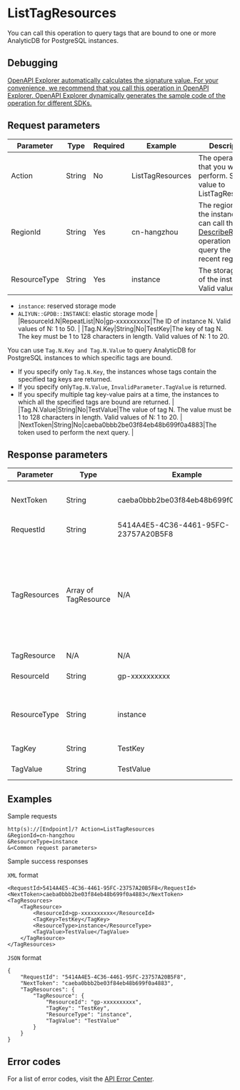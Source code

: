 # ListTagResources

You can call this operation to query tags that are bound to one or more AnalyticDB for PostgreSQL instances.

## Debugging

[OpenAPI Explorer automatically calculates the signature value. For your convenience, we recommend that you call this operation in OpenAPI Explorer. OpenAPI Explorer dynamically generates the sample code of the operation for different SDKs.](https://api.aliyun.com/#product=gpdb&api=ListTagResources&type=RPC&version=2016-05-03)

## Request parameters

|Parameter|Type|Required|Example|Description|
|---------|----|--------|-------|-----------|
|Action|String|No|ListTagResources|The operation that you want to perform. Set the value to ListTagResources. |
|RegionId|String|Yes|cn-hangzhou|The region ID of the instance. You can call the [DescribeRegions](~~86912~~) operation to query the most recent region list. |
|ResourceType|String|Yes|instance|The storage mode of the instance. Valid values:

-   `instance`: reserved storage mode
-   `ALIYUN::GPDB::INSTANCE`: elastic storage mode |
|ResourceId.N|RepeatList|No|gp-xxxxxxxxxx|The ID of instance N. Valid values of N: 1 to 50. |
|Tag.N.Key|String|No|TestKey|The key of tag N. The key must be 1 to 128 characters in length. Valid values of N: 1 to 20.

You can use `Tag.N.Key and Tag.N.Value` to query AnalyticDB for PostgreSQL instances to which specific tags are bound.

-   If you specify only `Tag.N.Key`, the instances whose tags contain the specified tag keys are returned.
-   If you specify only`Tag.N.Value`, `InvalidParameter.TagValue` is returned.
-   If you specify multiple tag key-value pairs at a time, the instances to which all the specified tags are bound are returned. |
|Tag.N.Value|String|No|TestValue|The value of tag N. The value must be 1 to 128 characters in length. Valid values of N: 1 to 20. |
|NextToken|String|No|caeba0bbb2be03f84eb48b699f0a4883|The token used to perform the next query. |

## Response parameters

|Parameter|Type|Example|Description|
|---------|----|-------|-----------|
|NextToken|String|caeba0bbb2be03f84eb48b699f0a4883|The token used to perform the next query. |
|RequestId|String|5414A4E5-4C36-4461-95FC-23757A20B5F8|The ID of the request. |
|TagResources|Array of TagResource|N/A|Details about the instances and tags, including the instance IDs, instance modes, and tag key-value pairs. |
|TagResource|N/A|N/A|N/A|
|ResourceId|String|gp-xxxxxxxxxx|The ID of the instance. |
|ResourceType|String|instance|The storage mode of the instance. |
|TagKey|String|TestKey|The tag key. |
|TagValue|String|TestValue|The tag value. |

## Examples

Sample requests

```
http(s)://[Endpoint]/? Action=ListTagResources
&RegionId=cn-hangzhou
&ResourceType=instance
&<Common request parameters>
```

Sample success responses

`XML` format

```
<RequestId>5414A4E5-4C36-4461-95FC-23757A20B5F8</RequestId>
<NextToken>caeba0bbb2be03f84eb48b699f0a4883</NextToken>
<TagResources>
    <TagResource>
        <ResourceId>gp-xxxxxxxxxx</ResourceId>
        <TagKey>TestKey</TagKey>
        <ResourceType>instance</ResourceType>
        <TagValue>TestValue</TagValue>
    </TagResource>
</TagResources>
```

`JSON` format

```
{
    "RequestId": "5414A4E5-4C36-4461-95FC-23757A20B5F8",
    "NextToken": "caeba0bbb2be03f84eb48b699f0a4883",
    "TagResources": {
        "TagResource": {
            "ResourceId": "gp-xxxxxxxxxx",
            "TagKey": "TestKey",
            "ResourceType": "instance",
            "TagValue": "TestValue"
        }
    }
}
```

## Error codes

For a list of error codes, visit the [API Error Center](https://error-center.alibabacloud.com/status/product/gpdb).

